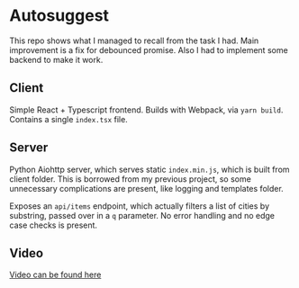 # Autosuggest

This repo shows what I managed to recall from the task I had.
Main improvement is a fix for debounced promise.
Also I had to implement some backend to make it work.

## Client

Simple React + Typescript frontend. Builds with Webpack, via `yarn build`.
Contains a single `index.tsx` file.

## Server

Python Aiohttp server, which serves static `index.min.js`, which is built from client folder.
This is borrowed from my previous project, so some unnecessary complications are present, like logging and templates folder.

Exposes an `api/items` endpoint, which actually filters a list of cities by substring, passed over in a `q` parameter. No error handling and no edge case checks is present.

## Video

[Video can be found here](recording.mov)
